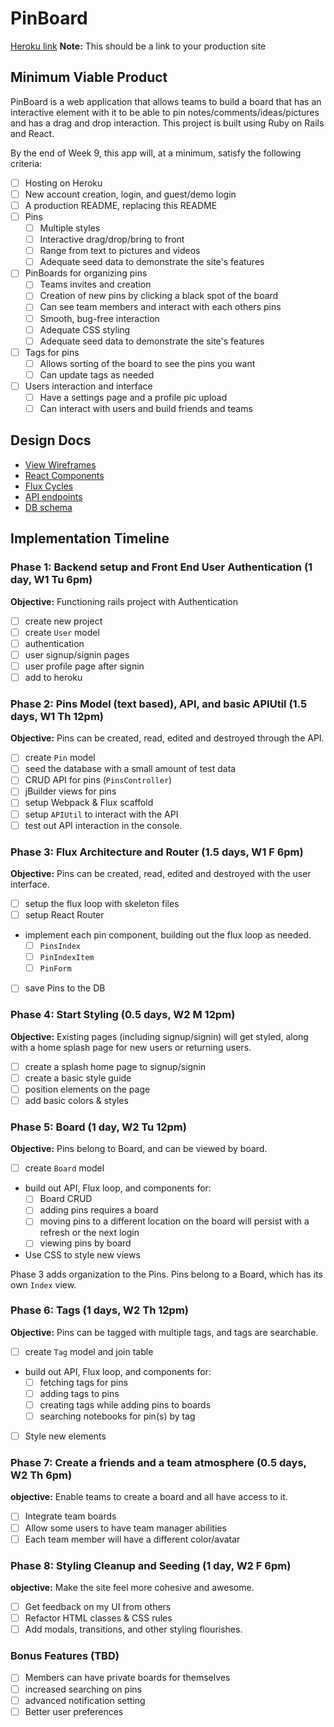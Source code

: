 # PinBoard

[Heroku link][heroku] **Note:** This should be a link to your production site

[heroku]: http://www.herokuapp.com

## Minimum Viable Product

PinBoard is a web application that allows teams to build a board that has an interactive element with it to be able to pin notes/comments/ideas/pictures and has a drag and drop interaction. This project is built using Ruby on Rails and React.

By the end of Week 9, this app will, at a minimum, satisfy the following criteria:

- [ ] Hosting on Heroku
- [ ] New account creation, login, and guest/demo login
- [ ] A production README, replacing this README
- [ ] Pins
  - [ ] Multiple styles
  - [ ] Interactive drag/drop/bring to front
  - [ ] Range from text to pictures and videos
  - [ ] Adequate seed data to demonstrate the site's features
- [ ] PinBoards for organizing pins
  - [ ] Teams invites and creation
  - [ ] Creation of new pins by clicking a black spot of the board
  - [ ] Can see team members and interact with each others pins
  - [ ] Smooth, bug-free interaction
  - [ ] Adequate CSS styling
  - [ ] Adequate seed data to demonstrate the site's features
- [ ] Tags for pins
  - [ ] Allows sorting of the board to see the pins you want
  - [ ] Can update tags as needed
- [ ] Users interaction and interface
  - [ ] Have a settings page and a profile pic upload
  - [ ] Can interact with users and build friends and teams

## Design Docs
* [View Wireframes][views]
* [React Components][components]
* [Flux Cycles][flux-cycles]
* [API endpoints][api-endpoints]
* [DB schema][schema]

[views]: docs/views.md
[components]: docs/components.md
[flux-cycles]: docs/flux-cycles.md
[api-endpoints]: docs/api-endpoints.md
[schema]: docs/schema.md

## Implementation Timeline

### Phase 1: Backend setup and Front End User Authentication (1 day, W1 Tu 6pm)

**Objective:** Functioning rails project with Authentication

- [ ] create new project
- [ ] create `User` model
- [ ] authentication
- [ ] user signup/signin pages
- [ ] user profile page after signin
- [ ] add to heroku

### Phase 2: Pins Model (text based), API, and basic APIUtil (1.5 days, W1 Th 12pm)

**Objective:** Pins can be created, read, edited and destroyed through
the API.

- [ ] create `Pin` model
- [ ] seed the database with a small amount of test data
- [ ] CRUD API for pins (`PinsController`)
- [ ] jBuilder views for pins
- [ ] setup Webpack & Flux scaffold
- [ ] setup `APIUtil` to interact with the API
- [ ] test out API interaction in the console.

### Phase 3: Flux Architecture and Router (1.5 days, W1 F 6pm)

**Objective:** Pins can be created, read, edited and destroyed with the
user interface.

- [ ] setup the flux loop with skeleton files
- [ ] setup React Router
- implement each pin component, building out the flux loop as needed.
  - [ ] `PinsIndex`
  - [ ] `PinIndexItem`
  - [ ] `PinForm`
- [ ] save Pins to the DB

### Phase 4: Start Styling (0.5 days, W2 M 12pm)

**Objective:** Existing pages (including signup/signin) will get styled, along with a home splash page for new users or returning users.

- [ ] create a splash home page to signup/signin
- [ ] create a basic style guide
- [ ] position elements on the page
- [ ] add basic colors & styles

### Phase 5: Board (1 day, W2 Tu 12pm)

**Objective:** Pins belong to Board, and can be viewed by board.

- [ ] create `Board` model
- build out API, Flux loop, and components for:
  - [ ] Board CRUD
  - [ ] adding pins requires a board
  - [ ] moving pins to a different location on the board will persist with a refresh or the next login
  - [ ] viewing pins by board
- Use CSS to style new views

Phase 3 adds organization to the Pins. Pins belong to a Board,
which has its own `Index` view.

### Phase 6: Tags (1 days, W2 Th 12pm)

**Objective:** Pins can be tagged with multiple tags, and tags are searchable.

- [ ] create `Tag` model and join table
- build out API, Flux loop, and components for:
  - [ ] fetching tags for pins
  - [ ] adding tags to pins
  - [ ] creating tags while adding pins to boards
  - [ ] searching notebooks for pin(s) by tag
- [ ] Style new elements

### Phase 7: Create a friends and a team atmosphere (0.5 days, W2 Th 6pm)

**objective:** Enable teams to create a board and all have access to it.

- [ ] Integrate team boards
- [ ] Allow some users to have team manager abilities
- [ ] Each team member will have a different color/avatar

### Phase 8: Styling Cleanup and Seeding (1 day, W2 F 6pm)

**objective:** Make the site feel more cohesive and awesome.

- [ ] Get feedback on my UI from others
- [ ] Refactor HTML classes & CSS rules
- [ ] Add modals, transitions, and other styling flourishes.

### Bonus Features (TBD)
- [ ] Members can have private boards for themselves
- [ ] increased searching on pins
- [ ] advanced notification setting
- [ ] Better user preferences

[phase-one]: docs/phases/phase1.md
[phase-two]: docs/phases/phase2.md
[phase-three]: docs/phases/phase3.md
[phase-four]: docs/phases/phase4.md
[phase-five]: docs/phases/phase5.md
